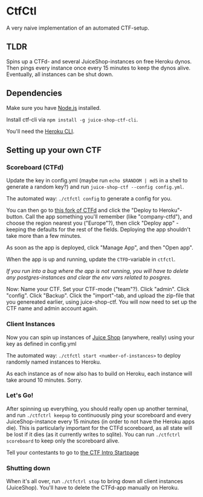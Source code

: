 # CtfCtl

A very naive implementation of an automated CTF-setup.

## TLDR
Spins up a CTFd- and several JuiceShop-instances on free Heroku dynos.
Then pings every instance once every 15 minutes to keep the dynos alive.
Eventually, all instances can be shut down.

## Dependencies
Make sure you have [Node.js](https://nodejs.org/en/) installed.

Install ctf-cli via `npm install -g juice-shop-ctf-cli`.

You'll need the [Heroku CLI](https://devcenter.heroku.com/articles/heroku-cli).

## Setting up your own CTF

### Scoreboard (CTFd)

Update the key in config.yml (maybe run `echo $RANDOM | md5` in a shell to generate a random key?) and run `juice-shop-ctf --config config.yml`.

The automated way: `./ctfctl config` to generate a config for you.

You can then go to [this fork of CTFd](https://github.com/EivindArvesen/CTFd) and click the "Deploy to Heroku"-button.
Call the app something you'll remember (like "company-ctfd"), and choose the region nearest you ("Europe"?), then click "Deploy app" - keeping the defaults for the rest of the fields.
Deploying the app shouldn't take more than a few minutes.

As soon as the app is deployed, click "Manage App", and then "Open app".

When the app is up and running, update the `CTFD`-variable in `ctfctl`.

_If you run into a bug where the app is not running, you will have to delete any postgres-instances and clear the env vars related to posgres._

Now:
Name your CTF.
Set your CTF-mode ("team"?).
Click "admin". Click "config". Click "Backup". Click the "import"-tab, and upload the zip-file that you genereated earlier, using juice-shop-ctf.
You will now need to set up the CTF name and admin account again.

### Client Instances

Now you can spin up instances of [Juice Shop](https://github.com/bkimminich/juice-shop) (anywhere, really) using your key as defined in config.yml

The automated way: `./ctfctl start <number-of-instances>` to deploy randomly named instances to Heroku.

As each instance as of now also has to build on Heroku, each instance will take around 10 minutes. Sorry.

### Let's Go!

After spinning up everything, you should really open up another terminal, and run `./ctfctrl keepup` to continuously ping your scoreboard and every JuiceShop-instance every 15 minutes (in order to not have the Heroku apps die). This is particularly important for the CTFd scoreboard, as all state will be lost if it dies (as it currently writes to sqlite). You can run `./ctfctrl scoreboard` to keep only the scoreboard alive.

Tell your contestants to go to [the CTF Intro Startpage](https://eivindarvesen.github.io/intro-ctf-startpage/)

### Shutting down

When it's all over, run `./ctfctrl stop` to bring down all client instances (JuiceShop).
You'll have to delete the CTFd-app manually on Heroku.
